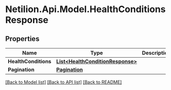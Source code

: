 # Netilion.Api.Model.HealthConditionsResponse
## Properties

Name | Type | Description | Notes
------------ | ------------- | ------------- | -------------
**HealthConditions** | [**List&lt;HealthConditionResponse&gt;**](HealthConditionResponse.md) |  | [optional] 
**Pagination** | [**Pagination**](Pagination.md) |  | [optional] 

[[Back to Model list]](../README.md#documentation-for-models) [[Back to API list]](../README.md#documentation-for-api-endpoints) [[Back to README]](../README.md)

